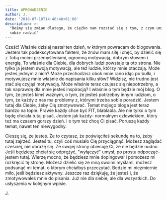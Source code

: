 ```yaml
---
title: WPROWADZENIE
author: J.
date: '2018-07-10T14:40:48+01:00'
description: >-
  "Boimy się zmian dlatego, że ciężko nam rozstać się z tym, z czym umiemy już
  sobie radzić"
---
```

Cześć! Właśnie dzisiaj nastał ten dzień, w którym powracam do blogowania. Jestem tak podekscytowana faktem, że znów mam siłę i chęć, by dzielić się z Tobą moimi przemyśleniami, ogromną motywacją, dobrym słowem i energią. To właśnie dla Ciebie, dla dobrych ludzi powstaje ta oto strona. Nie tylko ja jestem swoją motywacją, ale też ludzie, którzy mnie otaczają. Może jesteś jednym z nich? Może przechodzisz obok mnie rano idąc po bułki, i motywujesz mnie właśnie do napisania kilku słów? Widzisz, nie trudno jest stać się czyjąś motywacją. Może właśnie teraz czujesz się niepotrzebny, a tak naprawdę dla mnie jesteś inspiracją? I właśnie o tym będzie mój blog. O tym, że jesteś kimś ważnym, o tym, że jesteś potrzebny innym ludziom, o tym, że każdy z nas ma problemy z, którymi trzeba sobie poradzić. Jestem tutaj dla Ciebie, żeby Cię zmotywować. Temat mojego bloga jest teraz bardzo na topie. Prawie każdy chce być FIT, blablabla. Ale nie tylko o tym będę chciała tutaj pisać. Jestem jak każdy- normalnym człowiekiem, który też ma czasem gorszy dzień. I o tym też chcę Ci pisać. Poruszę każdy temat, nawet ten niewygodny. 

Cieszę się, że jesteś. Że to czytasz, że poświęciłeś sekundę na to, żeby tutaj zajrzeć. Jesteś tu, czyli coś musiało Cię przyciągnąć. Możesz zaglądać cześciej, nie obrażę się. Ze swojej strony obiecuję Ci, że nie będzie nudno. Jeśli będziesz chciał się odprężyć, "wyłączyć" umysł, po prostu odpocząć- jestem tutaj. Wierzę mocno, że będziesz mnie dopingował i pomożesz mi rozkręcić tę stronę. Możesz dzielić się ze mną swoimi myślami, możesz podsunąć mi temat, o którym chciałbyś przeczytać. Bedzie mi niezmiernie miło, jeśli będziesz aktywny. Jeszcze raz dziękuję, że jesteś i, że zmotywowałeś mnie do pisania. Już nie dla siebie, ale dla wszystkich. Do usłyszenia w kolejnym wpisie.

J.
